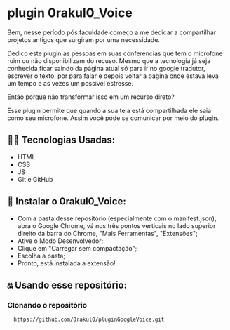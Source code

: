 # plugin 0rakul0_Voice
Bem, nesse período pós faculdade começo a me dedicar a compartilhar projetos antigos que surgiram por uma necessidade.

Dedico este plugin as pessoas em suas conferencias que tem o microfone ruim ou não disponibilizam do recuso. Mesmo que a tecnologia já seja conhecida ficar saindo da página atual só para ir no google tradutor, escrever o texto, por para falar e depois voltar a pagina onde estava leva um tempo e as vezes um possível estresse.

Então porque não transformar isso em um recurso direto?

Esse plugin permite que quando a sua tela está compartilhada ele saia como seu microfone. Assim você pode se comunicar por meio do plugin.


## 👩‍💻 Tecnologias Usadas:
- HTML
- CSS
- JS
- Git e GitHub


## 📲 Instalar o 0rakul0_Voice:
- Com a pasta desse repositório (especialmente com o manifest.json), abra o Google Chrome, vá nos três pontos verticais no lado superior direito da barra do Chrome, "Mais Ferramentas", "Extensões"; 
- Ative o Modo Desenvolvedor;
- Clique em "Carregar sem compactação";
- Escolha a pasta;
- Pronto, está instalada a extensão!


## 🔛 Usando esse repositório:
### Clonando o repositório
```
  https://github.com/0rakul0/pluginGoogleVoice.git
```
